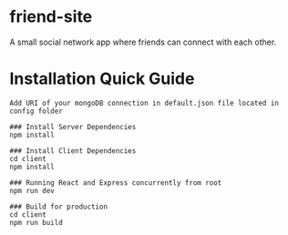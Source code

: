 # friend-site
A small social network app where friends can connect with each other.

# Installation Quick Guide
```
Add URI of your mongoDB connection in default.json file located in config folder
```

```
### Install Server Dependencies
npm install

### Install Client Dependencies
cd client
npm install

### Running React and Express concurrently from root
npm run dev

### Build for production
cd client 
npm run build
```
